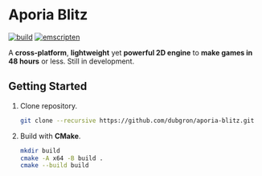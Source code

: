 # Aporia Blitz

[![build](https://github.com/dubgron/aporia-blitz/actions/workflows/build.yml/badge.svg)](https://github.com/dubgron/aporia-blitz/actions/workflows/build.yml)
[![emscripten](https://github.com/dubgron/aporia-blitz/actions/workflows/emscripten.yml/badge.svg)](https://github.com/dubgron/aporia-blitz/actions/workflows/emscripten.yml)

A **cross-platform**, **lightweight** yet **powerful 2D engine** to **make games in 48 hours** or less. Still in development.

## Getting Started

1. Clone repository.
    ```sh
    git clone --recursive https://github.com/dubgron/aporia-blitz.git
    ```

2. Build with **CMake**.
    ```sh
    mkdir build
    cmake -A x64 -B build .
    cmake --build build
    ```
